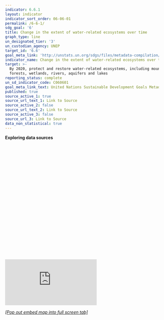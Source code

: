 ```yaml
---
indicator: 6.6.1
layout: indicator
indicator_sort_order: 06-06-01
permalink: /6-6-1/
sdg_goal: '6'
title: Change in the extent of water-related ecosystems over time
graph_type: line
un_designated_tier: '3'
un_custodian_agency: UNEP
target_id: '6.6'
goal_meta_link: 'http://unstats.un.org/sdgs/files/metadata-compilation/Metadata-Goal-6.pdf'
indicator_name: Change in the extent of water-related ecosystems over time
target: >-
  By 2020, protect and restore water-related ecosystems, including mountains,
  forests, wetlands, rivers, aquifers and lakes
reporting_status: complete
un_sd_indicator_code: C060601
goal_meta_link_text: United Nations Sustainable Development Goals Metadata (pdf 428kB)
published: true
source_active_1: true
source_url_text_1: Link to Source
source_active_2: false
source_url_text_2: Link to Source
source_active_3: false
source_url_3: Link to Source
data_non_statistical: true
---
```

**Exploring data sources**        


<section id="h.p_Hc8KnSwcJH4t" class="yaqOZd" style="">
  <div class="yaqOZd IFuOkc"></div><div class="mYVXT">
  <div class="LS81yb VICjCf" tabindex="-1">
    <div class="hJDwNd-AhqUyc-uQSCkd purZT-AhqUyc-II5mzb pSzOP-AhqUyc-qWD73c JNdkSc yYI8W "><div class="oKdM2c">
      <div id="h.p_dHFmUYXvJH4r" class="hJDwNd-AhqUyc-uQSCkd jXK9ad D2fZ2 OjCsFc">
        <div class="jXK9ad-SmKAyb jXK9ad-SmKAyb-c4YZDc">
          <div class="tyJCtd baZpAe"><div jscontroller="dVmcvc" jsaction="rcuQ6b:rcuQ6b;">
            <div class="WIdY2d M1aSXe">
              <div jsname="WXxXjd" style="padding-top: 74.4087627583%"></div>
              <div class="YMEQtf">
                <div jsname="jkaScf" jscontroller="N0aijb" data-scrollable="true" data-url="https://2068495241-atari-embeds.googleusercontent.com/embeds/065883df11f1dd87f25eeed983994478/inner-frame-minified.html?jsh=m%3B%2F_%2Fscs%2Fapps-static%2F_%2Fjs%2Fk%3Doz.gapi.en_GB.DpLPRNf6u2I.O%2Fam%3DwQ%2Frt%3Dj%2Fd%3D1%2Frs%3DAGLTcCOxep-mPWbej3olTT48xBG4txq68w%2Fm%3D__features__" data-code="<div style='margin: 0px; padding: 0px'><iframe src="https://eip.earthengine.app/view/waterexplorer" width="100%" height="95%"></iframe>
                </div>

<div class="EmVfjc qs41qe UzswCe" data-loadingmessage=" " jscontroller="qAKInc" jsaction="animationend:kWijWc;dyRcpb:dyRcpb" data-active="true" jsname="Hy6Uif" style="display: none;">
  <div class="Cg7hO" aria-live="assertive" jsname="vyyg5"> </div><div jsname="Hxlbvc" class="xu46lf">
  <div class="ir3uv uWlRce co39ub"><div class="xq3j6 ERcjC">
    <div class="X6jHbb GOJTSe"></div></div><div class="HBnAAc"><div class="X6jHbb GOJTSe">
    </div></div>
    <div class="xq3j6 dj3yTd"><div class="X6jHbb GOJTSe"></div>
    </div>
  </div>
  <div class="ir3uv GFoASc Cn087">
    <div class="xq3j6 ERcjC">
      <div class="X6jHbb GOJTSe"></div>
    </div>
    <div class="HBnAAc"><div class="X6jHbb GOJTSe"></div>
    </div>
    <div class="xq3j6 dj3yTd">
      <div class="X6jHbb GOJTSe"></div>
    </div>
  </div>
  <div class="ir3uv WpeOqd hfsr6b">
    <div class="xq3j6 ERcjC"><div class="X6jHbb GOJTSe"></div>
    </div>
    <div class="HBnAAc"><div class="X6jHbb GOJTSe"></div>
    </div>
    <div class="xq3j6 dj3yTd">
      <div class="X6jHbb GOJTSe"></div>
    </div>
  </div>
  <div class="ir3uv rHV3jf EjXFBf">
    <div class="xq3j6 ERcjC">
      <div class="X6jHbb GOJTSe"></div>
    </div><div class="HBnAAc">
    <div class="X6jHbb GOJTSe"></div>
    </div>
    <div class="xq3j6 dj3yTd">
      <div class="X6jHbb GOJTSe"></div>
    </div>
  </div>
  </div>
</div>
<iframe jsname="WMhH6e" class=" YMEQtf" frameborder="0" sandbox="allow-scripts allow-popups allow-forms allow-same-origin allow-popups-to-escape-sandbox" id="p_dHFmUYXvJH4r" name="p_dHFmUYXvJH4r" scrolling="no" title="Custom embed" aria-label="Custom embed" src="https://www.gstatic.com/atari/embeds/9057752e66777b61f2bc467178e07ddd/intermediate-frame-minified.html?jsh=m%3B%2F_%2Fscs%2Fapps-static%2F_%2Fjs%2Fk%3Doz.gapi.en_GB.DpLPRNf6u2I.O%2Fam%3DwQ%2Frt%3Dj%2Fd%3D1%2Frs%3DAGLTcCOxep-mPWbej3olTT48xBG4txq68w%2Fm%3D__features__&amp;r=437370195"></iframe>
</div>
</div>
</div>
</div>
</div>
</div>
</div>
</div>
<div class="oKdM2c"><div id="h.p_v0j4gQw0xJnl" class="hJDwNd-AhqUyc-uQSCkd jXK9ad D2fZ2 wHaque GNzUNc"><div class="jXK9ad-SmKAyb jXK9ad-SmKAyb-c4YZDc"><div class="tyJCtd mGzaTb baZpAe"><p id="h.p_Vax6xBe2xJnm" class="zfr3Q" style="text-align: left;"><a class="dhtgD" href="https://eip.earthengine.app/view/waterexplorer" target="_blank"><em>[Pop out embed map into full screen tab]</em></a></p></div>
  </div>
  </div>
</div>
</div>
</div>
</div>
</section>

